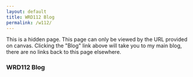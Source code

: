 ```yaml
---
layout: default
title: WRD112 Blog
permalink: /w112/
---
```


This is a hidden page. This page can only be viewed by the URL provided on canvas. Clicking the "Blog" link above will take you to my main blog, there are no links back to this page elsewhere.

### WRD112 Blog